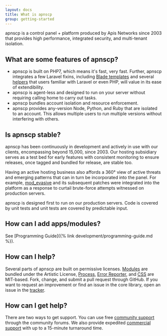 ```yaml
---
layout: docs
title: What is apnscp
group: getting-started
---
```


apnscp is a control panel + platform produced by Apis Networks since 2003 that provides high performance, integrated security, and multi-tenant isolation. 

## What are some features of apnscp?

* apnscp is built on PHP7, which means it's fast, very fast. Further, apnscp integrates a few Laravel fixins, including [Blade templates](https://laravel.com/docs/5.4/blade) and several [helpers](https://laravel.com/docs/5.2/helpers) that users familiar with Laravel or even PHP, will value in its ease of extendibility.
* apnscp is agent-less and designed to run on your server without requiring calling home to carry out tasks.
* apnscp bundles account isolation and resource enforcement.
* apnscp provides any-version Node, Python, and Ruby that are isolated to an account. This allows multiple users to run multiple versions without interfering with others.

## Is apnscp stable?

apnscp has been continuously in development and actively in use with our clients, encompassing beyond 15,000, since 2003. Our hosting subsidiary serves as a test bed for early features with consistent monitoring to ensure releases, once tagged and bundled for release, are stable too. 

Having an active hosting business also affords a 360° view of active threats and emerging patterns that can in turn be incorporated into the panel. For example, [mod_evasive](https://github.com/apisnetworks/mod_evasive) and its subsequent patches were integrated into the platform as a response to curtail brute-force attempts witnessed on production servers.

apnscp is designed first to run on our production servers. Code is covered by unit tests and unit tests are covered by predictable input.

## How can I add apps/modules?
See [Programming Guide]({% link development/programming-guide.md %}).

## How can I help?

Several parts of apnscp are built on permissive licenses. [Modules](https://github.com/apisnetworks/apnscp-modules) are bundled under the Artistic License, [Process](https://github.com/apisnetworks/util-process), [Error Reporter](https://github.com/apisnetworks/error-reporter), and [CSS](https://github.com/apisnetworks/apnscp-bootstrap-sdk) are MIT-based. Fork, change, and submit a pull request through GitHub. If you want to request an improvement or find an issue in the core library, open an issue in the [tracker](https://github.com/apisnetworks/apnscp/issues).

## How can I get help?

There are two ways to get support. You can use free [community support](https://forum.apnscp.com) through the community forums. We also provide expedited [commercial support](https://apnscp.com/support) with up to a 15-minute turnaround time.